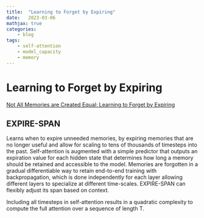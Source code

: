 ```yaml
---
title:  "Learning to Forget by Expiring"
date:   2023-03-06
mathjax: true
categories:
    - blog
tags: 
    - self-attention
    - model_capacity
    - memory
---
```


# Learning to Forget by Expiring

[Not All Memories are Created Equal: Learning to Forget by Expiring](https://scontent-lga3-2.xx.fbcdn.net/v/t39.8562-6/246880980_277856007537493_5262484961911076740_n.pdf?_nc_cat=107&ccb=1-7&_nc_sid=ad8a9d&_nc_ohc=T-lqzHYtp8sAX-Hw6Pl&_nc_ht=scontent-lga3-2.xx&oh=00_AfCNT8DhBraVmycrHms_RdmlwBM0RayZRTAwMM8Cp6bdnQ&oe=63EEAE6D)

## EXPIRE-SPAN

Learns when to expire unneeded memories, by expiring memories that are no longer useful and allow for scaling to tens of thousands of timesteps into the past. Self-attention is augmented with a simple predictor that outputs an expiration value for each hidden state that determines how long a memory should be retained and accessible to the model. Memories are forgotten in a gradual differentiable way to retain end-to-end training with backpropagation, which is done independently for each layer allowing different layers to specialize at different time-scales. EXPIRE-SPAN can flexibly adjust its span based on context.

Including all timesteps in self-attention results in a quadratic complexity to compute the full attention over a sequence of length T. 